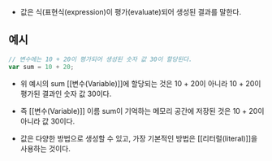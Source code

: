 - 값은 식(표현식(expression)이 평가(evaluate)되어 생성된 결과를 말한다.


## 예시

```js
// 변수에는 10 + 20이 평가되어 생성된 숫자 값 30이 할당된다.
var sum = 10 + 20;
```

- 위 예시의 sum [[변수(Variable)]]에 할당되는 것은 10 + 20이 아니라 10 + 20이 평가된 결과인 숫자 값 30이다.
- 즉 [[변수(Variable)]] 이름 sum이 기억하는 메모리 공간에 저장된 것은 10 + 20이 아니라 값 30이다.

- 값은 다양한 방법으로 생성할 수 있고, 가장 기본적인 방법은 [[리터럴(literal)]]을 사용하는 것이다.